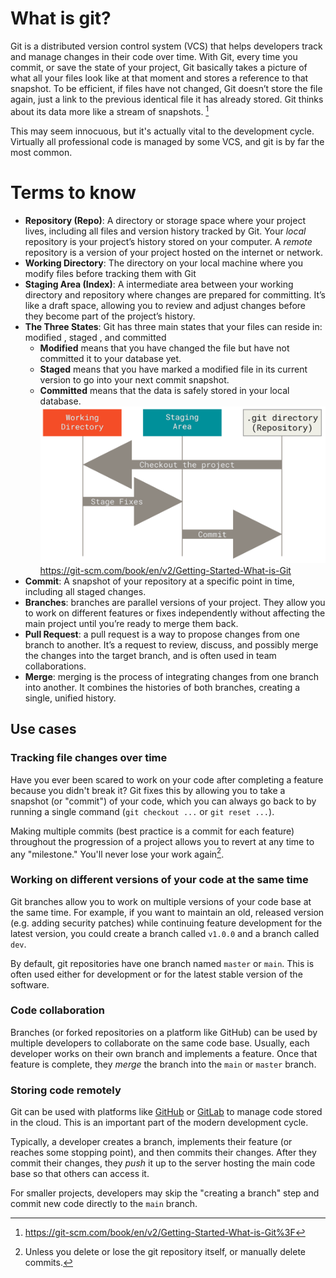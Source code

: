 # What is git?

Git is a distributed version control system (VCS) that helps developers track and manage changes in their code over time. With Git, every time you commit, or save the state of your project, Git basically takes a picture of what all your files look like at that moment and stores a reference to that snapshot. To be efficient, if files have not changed, Git doesn’t store the file again, just a link to the previous identical file it has already stored. Git thinks about its data more like a stream of snapshots. [^1]

This may seem innocuous, but it's actually vital to the development cycle. Virtually all professional code is managed by some VCS, and git is by far the most common.

# Terms to know

- **Repository (Repo)**: A directory or storage space where your project lives, including all files and version history tracked by Git. Your _local_ repository is your project’s history stored on your computer. A _remote_ repository is a version of your project hosted on the internet or network.
- **Working Directory**: The directory on your local machine where you modify files before tracking them with Git
- **Staging Area (Index)**: A intermediate area between your working directory and repository where changes are prepared for committing. It’s like a draft space, allowing you to review and adjust changes before they become part of the project’s history.
- **The Three States**: Git has three main states that your files can reside in: modified , staged , and committed
  - **Modified** means that you have changed the file but have not committed it to your database yet.
  - **Staged** means that you have marked a modified file in its current version to go into your next commit snapshot.
  - **Committed** means that the data is safely stored in your local database.
    ![Three-States](./images/three-states.png)
    https://git-scm.com/book/en/v2/Getting-Started-What-is-Git
- **Commit**: A snapshot of your repository at a specific point in time, including all staged changes.
- **Branches**: branches are parallel versions of your project. They allow you to work on different features or fixes independently without affecting the main project until you’re ready to merge them back.
- **Pull Request**: a pull request is a way to propose changes from one branch to another. It’s a request to review, discuss, and possibly merge the changes into the target branch, and is often used in team collaborations.
- **Merge**: merging is the process of integrating changes from one branch into another. It combines the histories of both branches, creating a single, unified history.

## Use cases

### Tracking file changes over time

Have you ever been scared to work on your code after completing a feature because you didn't break it? Git fixes this by allowing you to take a snapshot (or "commit") of your code, which you can always go back to by running a single command (`git checkout ...` or `git reset ...`).

Making multiple commits (best practice is a commit for each feature) throughout the progression of a project allows you to revert at any time to any "milestone." You'll never lose your work again[^2].

### Working on different versions of your code at the same time

Git branches allow you to work on multiple versions of your code base at the same time. For example, if you want to maintain an old, released version (e.g. adding security patches) while continuing feature development for the latest version, you could create a branch called `v1.0.0` and a branch called `dev`.

By default, git repositories have one branch named `master` or `main`. This is often used either for development or for the latest stable version of the software.

### Code collaboration

Branches (or forked repositories on a platform like GitHub) can be used by multiple developers to collaborate on the same code base. Usually, each developer works on their own branch and implements a feature. Once that feature is complete, they _merge_ the branch into the `main` or `master` branch.

### Storing code remotely

Git can be used with platforms like [GitHub](https://github.com) or [GitLab](https://gitlab.com) to manage code stored in the cloud. This is an important part of the modern development cycle.

Typically, a developer creates a branch, implements their feature (or reaches some stopping point), and then commits their changes. After they commit their changes, they _push_ it up to the server hosting the main code base so that others can access it.

For smaller projects, developers may skip the "creating a branch" step and commit new code directly to the `main` branch.

[^1]: https://git-scm.com/book/en/v2/Getting-Started-What-is-Git%3F
[^2]: Unless you delete or lose the git repository itself, or manually delete commits.
